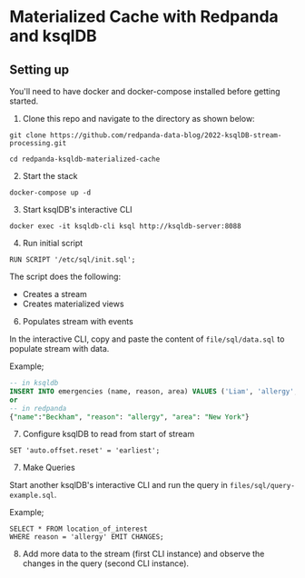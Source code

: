 # Materialized Cache with Redpanda and ksqlDB

## Setting up  
You'll need to have docker and docker-compose installed before getting started.
1. Clone this repo and navigate to the directory as shown below:

```
git clone https://github.com/redpanda-data-blog/2022-ksqlDB-stream-processing.git

cd redpanda-ksqldb-materialized-cache
```


2. Start the stack
```
docker-compose up -d
```
3. Start ksqlDB's interactive CLI

```
docker exec -it ksqldb-cli ksql http://ksqldb-server:8088
```

4. Run initial script
```
RUN SCRIPT '/etc/sql/init.sql';
```

The script does the following:
- Creates a stream
- Creates materialized views

6. Populates stream with events

In the interactive CLI, copy and paste the content of `file/sql/data.sql` to populate stream with data. 

Example;

```sql
-- in ksqldb
INSERT INTO emergencies (name, reason, area) VALUES ('Liam', 'allergy', 'Florida'); 
or 
-- in redpanda
{"name":"Beckham", "reason": "allergy", "area": "New York"}
```

7. Configure ksqlDB to read from start of stream
```
SET 'auto.offset.reset' = 'earliest';
```

7. Make Queries

Start another ksqlDB's interactive CLI and run the query in `files/sql/query-example.sql`. 

Example;

```
SELECT * FROM location_of_interest
WHERE reason = 'allergy' EMIT CHANGES;
```

8. Add more data to the stream (first CLI instance) and observe the changes in the query (second CLI instance).
